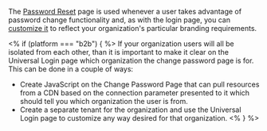 The [Password Reset](/universal-login/password-reset) page is used whenever a user takes advantage of password change functionality and, as with the login page, you can [customize it](/universal-login/password-reset#edit-the-password-reset-page) to reflect your organization's particular branding requirements. 

<% if (platform === "b2b") { %>
If your organization users will all be isolated from each other, than it is important to make it clear on the Universal Login page which organization the change password page is for. This can be done in a couple of ways:

* Create JavaScript on the Change Password Page that can pull resources from a CDN based on the connection parameter presented to it which should tell you which organization the user is from.
* Create a separate tenant for the organization and use the Universal Login page to customize any way desired for that organization.
<%  } %>